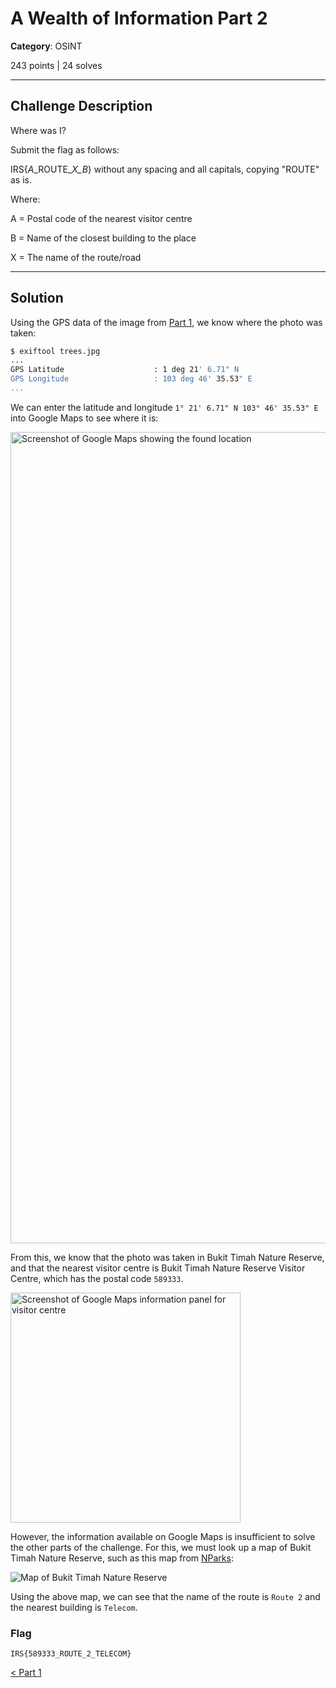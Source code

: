 # A Wealth of Information Part 2

**Category**: OSINT

243 points | 24 solves

----

## Challenge Description

Where was I?

Submit the flag as follows:

IRS{*A*\_ROUTE_*X_B*} without any spacing and all capitals, copying "ROUTE" as is.

Where:

A = Postal code of the nearest visitor centre

B = Name of the closest building to the place

X = The name of the route/road

----

## Solution

Using the GPS data of the image from [Part 1](../A%20Wealth%20of%20Information%20Part%201), we know where the photo was taken:

```sh
$ exiftool trees.jpg
...
GPS Latitude                    : 1 deg 21' 6.71" N
GPS Longitude                   : 103 deg 46' 35.53" E
...
```

We can enter the latitude and longitude `1° 21' 6.71" N 103° 46' 35.53" E` into Google Maps to see where it is:

<img width="1298" alt="Screenshot of Google Maps showing the found location" src="https://user-images.githubusercontent.com/40383042/147556658-fd239be5-3001-4658-ba9f-78f4a2aacbf7.png">

From this, we know that the photo was taken in Bukit Timah Nature Reserve, and that the nearest visitor centre is Bukit Timah Nature Reserve Visitor Centre, which has the postal code `589333`.

<img width="368" alt="Screenshot of Google Maps information panel for visitor centre" src="https://user-images.githubusercontent.com/40383042/147556669-560c04b0-72c7-45c9-95ec-c7d5f81ef369.png">

However, the information available on Google Maps is insufficient to solve the other parts of the challenge. For this, we must look up a map of Bukit Timah Nature Reserve, such as this map from [NParks](https://www.nparks.gov.sg/gardens-parks-and-nature/parks-and-nature-reserves/bukit-timah-nature-reserve):

![Map of Bukit Timah Nature Reserve](https://www.nparks.gov.sg/-/media/nparks-real-content/gardens-parks-and-nature/parks-and-nature-reserve/bukit-timah-nature-reserve/btmapnov2016.jpg?la=en&hash=9BBF71EFDBFB076D8DB632D8DA1FD976282C398E)

Using the above map, we can see that the name of the route is `Route 2` and the nearest building is `Telecom`.

### Flag

```text
IRS{589333_ROUTE_2_TELECOM}
```

[< Part 1](../A%20Wealth%20of%20Information%20Part%201)
